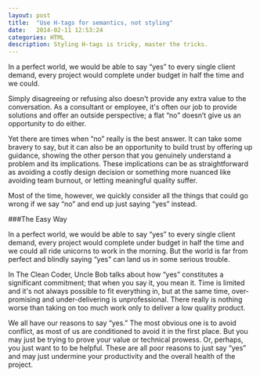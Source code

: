 ```yaml
---
layout: post
title:  "Use H-tags for semantics, not styling"
date:   2014-02-11 12:53:24
categories: HTML
description: Styling H-tags is tricky, master the tricks.
---
```


In a perfect world, we would be able to say “yes” to every single client demand, every project would complete under budget in half the time and we could.

Simply disagreeing or refusing also doesn't provide any extra value to the conversation. As a consultant or employee, it's often our job to provide solutions and offer an outside perspective; a flat “no” doesn’t give us an opportunity to do either.

Yet there are times when “no” really is the best answer. It can take some bravery to say, but it can also be an opportunity to build trust by offering up guidance, showing the other person that you genuinely understand a problem and its implications. These implications can be as straightforward as avoiding a costly design decision or something more nuanced like avoiding team burnout, or letting meaningful quality suffer.

Most of the time, however, we quickly consider all the things that could go wrong if we say “no” and end up just saying “yes” instead.

###The Easy Way

In a perfect world, we would be able to say “yes” to every single client demand, every project would complete under budget in half the time and we could all ride unicorns to work in the morning. But the world is far from perfect and blindly saying “yes” can land us in some serious trouble.

In The Clean Coder, Uncle Bob talks about how “yes” constitutes a significant commitment; that when you say it, you mean it. Time is limited and it's not always possible to fit everything in, but at the same time, over-promising and under-delivering is unprofessional. There really is nothing worse than taking on too much work only to deliver a low quality product.

We all have our reasons to say “yes.” The most obvious one is to avoid conflict, as most of us are conditioned to avoid it in the first place. But you may just be trying to prove your value or technical prowess. Or, perhaps, you just want to to be helpful. These are all poor reasons to just say “yes” and may just undermine your productivity and the overall health of the project.